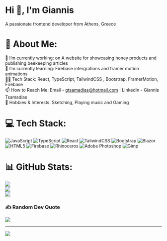 <h1>Hi 👋, I'm Giannis</h1>
<p>A passionate frontend developer from Athens, Greece</p>

# 💫 About Me:
🔭 I’m currently working: on A website for showcasing honey products and publishing beekeeping articles<br>🌱 I’m currently learning: Firebase intergrations and framer motion animations<br>👨‍💻 Tech Stack: React, TypeScript, TailwindCSS , Bootstrap, FramerMotion,  Firebase<br>📫 How to Reach Me: Email - gtsamadias@hotmail.com | LinkedIn - Giannis Tsamadias<br>🎵 Hobbies & Interests: Sketching, Playing music and Gaming 


# 💻 Tech Stack:
![JavaScript](https://img.shields.io/badge/javascript-%23323330.svg?style=for-the-badge&logo=javascript&logoColor=%23F7DF1E) ![TypeScript](https://img.shields.io/badge/typescript-%23007ACC.svg?style=for-the-badge&logo=typescript&logoColor=white) ![React](https://img.shields.io/badge/react-%2320232a.svg?style=for-the-badge&logo=react&logoColor=%2361DAFB) ![TailwindCSS](https://img.shields.io/badge/tailwindcss-%2338B2AC.svg?style=for-the-badge&logo=tailwind-css&logoColor=white) ![Bootstrap](https://img.shields.io/badge/bootstrap-%238511FA.svg?style=for-the-badge&logo=bootstrap&logoColor=white) ![Blazor](https://img.shields.io/badge/blazor-%235C2D91.svg?style=for-the-badge&logo=blazor&logoColor=white) ![HTML5](https://img.shields.io/badge/html5-%23E34F26.svg?style=for-the-badge&logo=html5&logoColor=white) ![Firebase](https://img.shields.io/badge/firebase-a08021?style=for-the-badge&logo=firebase&logoColor=ffcd34) ![Rhinoceros](https://img.shields.io/badge/Rhinoceros-801010?style=for-the-badge&logo=rhinoceros&logoColor=white) ![Adobe Photoshop](https://img.shields.io/badge/adobe%20photoshop-%2331A8FF.svg?style=for-the-badge&logo=adobe%20photoshop&logoColor=white) ![Gimp](https://img.shields.io/badge/Gimp-657D8B?style=for-the-badge&logo=gimp&logoColor=FFFFFF)
# 📊 GitHub Stats:
![](https://github-readme-stats.vercel.app/api?username=TSM97&theme=dracula&hide_border=false&include_all_commits=true&count_private=true)<br/>
![](https://github-readme-streak-stats.herokuapp.com/?user=TSM97&theme=dracula&hide_border=false)<br/>
![](https://github-readme-stats.vercel.app/api/top-langs/?username=TSM97&theme=dracula&hide_border=false&include_all_commits=true&count_private=true&layout=compact)

### ✍️ Random Dev Quote
![](https://quotes-github-readme.vercel.app/api?type=horizontal&theme=dark)

---
[![](https://visitcount.itsvg.in/api?id=TSM97&icon=0&color=4)](https://visitcount.itsvg.in)

<!-- Proudly created with GPRM ( https://gprm.itsvg.in ) -->
